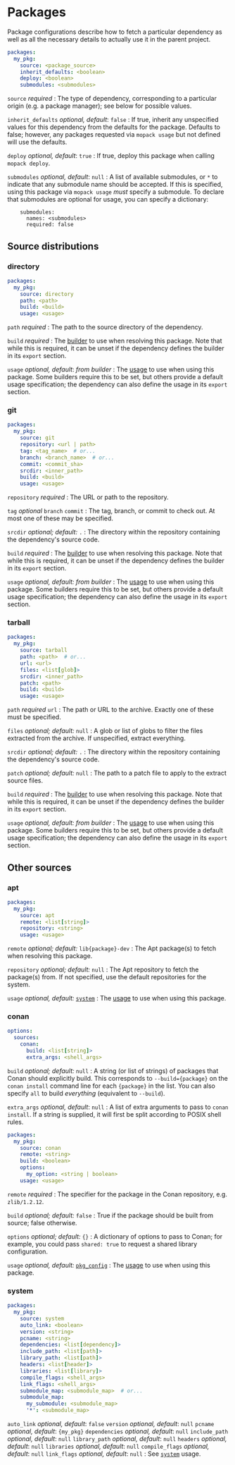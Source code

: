 # Packages

Package configurations describe how to fetch a particular dependency as well as
all the necessary details to actually use it in the parent project.

```yaml
packages:
  my_pkg:
    source: <package_source>
    inherit_defaults: <boolean>
    deploy: <boolean>
    submodules: <submodules>
```

`source` <span class="subtitle">*required*</span>
: The type of dependency, corresponding to a particular origin (e.g. a package
  manager); see below for possible values.

`inherit_defaults` <span class="subtitle">*optional, default*: `false`</span>
: If true, inherit any unspecified values for this dependency from the defaults
  for the package. Defaults to false; however, any packages requested via
  `mopack usage` but not defined will use the defaults.

`deploy` <span class="subtitle">*optional, default*: `true`</span>
: If true, deploy this package when calling `mopack deploy`.

`submodules` <span class="subtitle">*optional, default*: `null`</span>
: A list of available submodules, or `*` to indicate that any submodule name
  should be accepted. If this is specified, using this package via `mopack
  usage` *must* specify a submodule. To declare that submodules are optional for
  usage, you can specify a dictionary:

        submodules:
          names: <submodules>
          required: false

## Source distributions

### directory

```yaml
packages:
  my_pkg:
    source: directory
    path: <path>
    build: <build>
    usage: <usage>
```

`path` <span class="subtitle">*required*</span>
: The path to the source directory of the dependency.

`build` <span class="subtitle">*required*</span>
: The [builder](builders.md) to use when resolving this package. Note that while
  this is required, it can be unset if the dependency defines the builder in its
  `export` section.

`usage` <span class="subtitle">*optional, default*: *from builder*</span>
: The [usage](usage.md) to use when using this package. Some builders require
  this to be set, but others provide a default usage specification; the
  dependency can also define the usage in its `export` section.

### git

```yaml
packages:
  my_pkg:
    source: git
    repository: <url | path>
    tag: <tag_name>  # or...
    branch: <branch_name>  # or...
    commit: <commit_sha>
    srcdir: <inner_path>
    build: <build>
    usage: <usage>
```

`repository` <span class="subtitle">*required*</span>
: The URL or path to the repository.

`tag` <span class="subtitle">*optional*</span>
`branch`
`commit`
: The tag, branch, or commit to check out. At most one of these may be
  specified.

`srcdir` <span class="subtitle">*optional; default:* `.`</span>
: The directory within the repository containing the dependency's source code.

`build` <span class="subtitle">*required*</span>
: The [builder](builders.md) to use when resolving this package. Note that while
  this is required, it can be unset if the dependency defines the builder in its
  `export` section.

`usage` <span class="subtitle">*optional, default: from builder*</span>
: The [usage](usage.md) to use when using this package. Some builders require
  this to be set, but others provide a default usage specification; the
  dependency can also define the usage in its `export` section.

### tarball

```yaml
packages:
  my_pkg:
    source: tarball
    path: <path>  # or...
    url: <url>
    files: <list[glob]>
    srcdir: <inner_path>
    patch: <path>
    build: <build>
    usage: <usage>
```

`path` <span class="subtitle">*required*</span>
`url`
: The path or URL to the archive. Exactly one of these must be specified.

`files` <span class="subtitle">*optional; default:* `null`</span>
: A glob or list of globs to filter the files extracted from the archive. If
  unspecified, extract everything.

`srcdir` <span class="subtitle">*optional; default:* `.`</span>
: The directory within the repository containing the dependency's source code.

`patch` <span class="subtitle">*optional; default:* `null`</span>
: The path to a patch file to apply to the extract source files.

`build` <span class="subtitle">*required*</span>
: The [builder](builders.md) to use when resolving this package. Note that while
  this is required, it can be unset if the dependency defines the builder in its
  `export` section.

`usage` <span class="subtitle">*optional, default: from builder*</span>
: The [usage](usage.md) to use when using this package. Some builders require
  this to be set, but others provide a default usage specification; the
  dependency can also define the usage in its `export` section.

## Other sources

### apt

```yaml
packages:
  my_pkg:
    source: apt
    remote: <list[string]>
    repository: <string>
    usage: <usage>
```

`remote` <span class="subtitle">*optional; default:* `lib{package}-dev`</span>
: The Apt package(s) to fetch when resolving this package.

`repository` <span class="subtitle">*optional; default:* `null`</span>
: The Apt repository to fetch the package(s) from. If not specified, use the
  default repositories for the system.

`usage` <span class="subtitle">*optional, default:* [`system`](usage.md#system)</span>
: The [usage](usage.md) to use when using this package.

### conan

```yaml
options:
  sources:
    conan:
      build: <list[string]>
      extra_args: <shell_args>
```

`build` <span class="subtitle">*optional; default:* `null`</span>
: A string (or list of strings) of packages that Conan should explicitly build.
  This corresponds to `--build={package}` on the `conan install` command line
  for each `{package}` in the list. You can also specify `all` to build
  *everything* (equivalent to `--build`).

`extra_args` <span class="subtitle">*optional, default*: `null`</span>
: A list of extra arguments to pass to `conan install`. If a string is supplied,
  it will first be split according to POSIX shell rules.

```yaml
packages:
  my_pkg:
    source: conan
    remote: <string>
    build: <boolean>
    options:
      my_option: <string | boolean>
    usage: <usage>
```

`remote` <span class="subtitle">*required*</span>
: The specifier for the package in the Conan repository, e.g. `zlib/1.2.12`.

`build` <span class="subtitle">*optional; default:* `false`</span>
: True if the package should be built from source; false otherwise.

`options` <span class="subtitle">*optional; default:* `{}`</span>
: A dictionary of options to pass to Conan; for example, you could pass
  `shared: true` to request a shared library configuration.

`usage` <span class="subtitle">*optional, default:* [`pkg_config`](usage.md#pkg_config)</span>
: The [usage](usage.md) to use when using this package.

### system

```yaml
packages:
  my_pkg:
    source: system
    auto_link: <boolean>
    version: <string>
    pcname: <string>
    dependencies: <list[dependency]>
    include_path: <list[path]>
    library_path: <list[path]>
    headers: <list[header]>
    libraries: <list[library]>
    compile_flags: <shell_args>
    link_flags: <shell_args>
    submodule_map: <submodule_map>  # or...
    submodule_map:
      my_submodule: <submodule_map>
      '*': <submodule_map>
```

`auto_link` <span class="subtitle">*optional, default*: `false`</span>
`version` <span class="subtitle">*optional, default*: `null`</span>
`pcname` <span class="subtitle">*optional, default*: `{my_pkg}`</span>
`dependencies` <span class="subtitle">*optional, default*: `null`</span>
`include_path` <span class="subtitle">*optional, default*: `null`</span>
`library_path` <span class="subtitle">*optional, default*: `null`</span>
`headers` <span class="subtitle">*optional, default*: `null`</span>
`libraries` <span class="subtitle">*optional, default*: `null`</span>
`compile_flags` <span class="subtitle">*optional, default*: `null`</span>
`link_flags` <span class="subtitle">*optional, default*: `null`</span>
: See [`system`](usage.md#pathsystem) usage.
